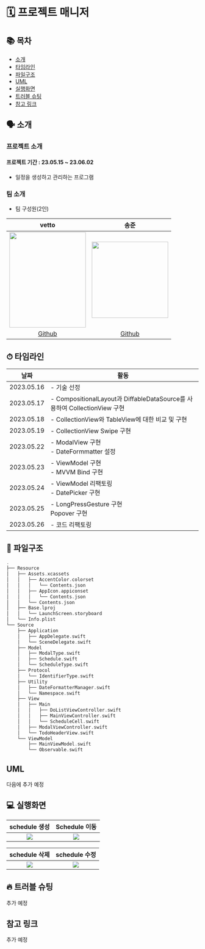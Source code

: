 # 🗓 프로젝트 매니저

## 📚 목차
- [소개](#-소개)
- [타임라인](#-타임라인)
- [파일구조](#-파일구조)
- [UML](#-UML)
- [실행화면](#-실행화면)
- [트러블 슈팅](#-트러블-슈팅)
- [참고 링크](#참고-링크)

## 🗣 소개
### 프로젝트 소개
#### 프로젝트 기간 : 23.05.15 ~ 23.06.02
- 일정을 생성하고 관리하는 프로그램

### 팀 소개
- 팀 구성원(2인)

| vetto | 송준 |
| :--------: | :--------: |
| <img src="https://cdn.discordapp.com/attachments/535779947118329866/1055718870951940146/1671110054020-0.jpg" width="200" height="250"/> | <img src="https://user-images.githubusercontent.com/88870642/210026753-591175fe-27c1-4335-a2cb-f883bfeb2784.png" width="200" height="200"/>|
|[Github](https://github.com/gzzjk159)|[Github](https://github.com/kimseongj)|


## ⏱ 타임라인
|날짜|활동|
|---|---|
|2023.05.16|- 기술 선정|
|2023.05.17|- CompositionalLayout과 DiffableDataSource를 사용하여 CollectionView 구현|
|2023.05.18|- CollectionView와 TableView에 대한 비교 및 구현|
|2023.05.19|- CollectionView Swipe 구현|
|2023.05.22|- ModalView 구현 </br> - DateFormmatter 설정|
|2023.05.23|- ViewModel 구현 </br> - MVVM Bind 구현|
|2023.05.24|- ViewModel 리팩토링 </br> - DatePicker 구현|
|2023.05.25|- LongPressGesture 구현 </br> Popover 구현|
|2023.05.26|- 코드 리팩토링|


## 📂 파일구조
```swift
.
├── Resource
│   ├── Assets.xcassets
│   │   ├── AccentColor.colorset
│   │   │   └── Contents.json
│   │   ├── AppIcon.appiconset
│   │   │   └── Contents.json
│   │   └── Contents.json
│   ├── Base.lproj
│   │   └── LaunchScreen.storyboard
│   └── Info.plist
└── Source
    ├── Application
    │   ├── AppDelegate.swift
    │   └── SceneDelegate.swift
    ├── Model
    │   ├── ModalType.swift
    │   ├── Schedule.swift
    │   └── ScheduleType.swift
    ├── Protocol
    │   └── IdentifierType.swift
    ├── Utility
    │   ├── DateFormatterManager.swift
    │   └── Namespace.swift
    ├── View
    │   ├── Main
    │   │   ├── DoListViewController.swift
    │   │   ├── MainViewController.swift
    │   │   └── ScheduleCell.swift
    │   ├── ModalViewController.swift
    │   └── TodoHeaderView.swift
    └── ViewModel
        ├── MainViewModel.swift
        └── Observable.swift
```

##  UML
다음에 추가 예정

## 💻 실행화면

| schedule 생성 | Schedule 이동|
| :--------: | :--------: |
| ![](https://hackmd.io/_uploads/HkeoxkASn.gif)| ![](https://hackmd.io/_uploads/SyroeJ0B2.gif)|

| schedule 삭제 | schedule 수정 |
| :---: | :---: |
|![](https://hackmd.io/_uploads/ryLTek0H3.gif)|![](https://hackmd.io/_uploads/HyZB-JCS3.gif)|


## 🔥 트러블 슈팅
추가 예정
## 참고 링크
추가 예정
